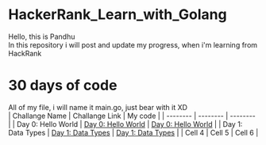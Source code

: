 # HackerRank_Learn_with_Golang

Hello, this is Pandhu <br>
In this repository i will post and update my progress, when i'm learning from HackRank

# 30 days of code

All of my file, i will name it main.go, just bear with it XD <br>
| Challange Name | Challange Link | My code |
| -------- | -------- | -------- |
| Day 0: Hello World | [Day 0: Hello World](https://www.hackerrank.com/challenges/30-hello-world/problem)   | [Day 0: Hello World](https://github.com/pandhu-picahyo/HackerRank_Learn_with_Golang/tree/master/30%20days%20challange/Day%200%20Hello%20World)   |
| Day 1: Data Types  | [Day 1: Data Types](https://www.hackerrank.com/challenges/30-data-types/problem?h_r=email&unlock_token=f4543f9db492fe672dfb121c3a42daff622b4cc2&utm_campaign=30_days_of_code_continuous&utm_medium=email&utm_source=daily_reminder)  | [Day 1: Data Types](https://github.com/pandhu-picahyo/HackerRank_Learn_with_Golang/blob/master/30%20days%20challange/Day%201%20Data%20Type/main.go)   |
| Cell 4   | Cell 5   | Cell 6   |
